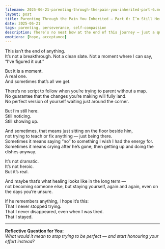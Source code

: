 ```yaml
---
filename: 2025-06-21-parenting-through-the-pain-you-inherited-part-6.md
layout: post
title: Parenting Through the Pain You Inherited – Part 6: I’m Still Here. I’m Still Trying.
date: 2025-06-21
tags: parenting, perseverance, self-compassion
description: There’s no neat bow at the end of this journey — just a quiet truth: I’m still here. I’m still trying. And for today, that’s enough.
emotions: [hope, acceptance]
---
```


This isn’t the end of anything.  
It’s not a breakthrough. Not a clean slate. Not a moment where I can say,  
“I’ve figured it out.”

But it is a moment.  
A real one.  
And sometimes that’s all we get.

There’s no script to follow when you’re trying to parent without a map.  
No guarantee that the changes you’re making will fully land.  
No perfect version of yourself waiting just around the corner.

But I’m still here.  
Still noticing.  
Still showing up.

And sometimes, that means just sitting on the floor beside him,  
not trying to teach or fix anything — just being there.  
Sometimes it means saying “no” to something I wish I had the energy for.  
Sometimes it means crying after he’s gone, then getting up and doing the dishes anyway.

It’s not dramatic.  
It’s not heroic.  
But it’s real.

And maybe that’s what healing looks like in the long term —  
not becoming someone else, but staying yourself, again and again, even on the days you’re unsure.

If he remembers anything, I hope it’s this:  
That I never stopped trying.  
That I never disappeared, even when I was tired.  
That I stayed.

---

**Reflective Question for You:**  
*What would it mean to stop trying to be perfect — and start honouring your effort instead?*
